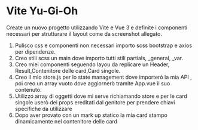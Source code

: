 # Vite Yu-Gi-Oh

Create un nuovo progetto utilizzando Vite e Vue 3 e definite i componenti necessari per strutturare il layout come da screenshot allegato.

1. Pulisco css e componenti non necessari importo scss bootstrap e axios per dipendenze.
2. Creo stili scss un main dove importo tutti stili partials, \_general, \_var.
3. Creo miei componenti seguendo layou da replicare un Header, Result,Contenitore delle card,Card singole.
4. Creo il mio store.js per lo state management dove importerò la mia API , poi creo un array vuoto dove aggiornerò tramite App.vue il suo contenuto.
5. Utilizzo array di oggetti dove mi serve richiamando store e per le card singole userò dei props ereditati dal genitore per prendere chiavi specifiche da utilizzare
6. Dopo aver provato con un mark up statico la mia card stampo dinamicamente nel contenitore delle card

